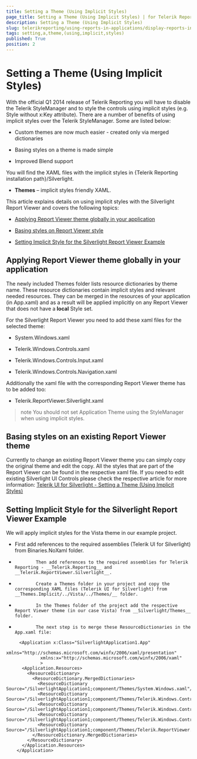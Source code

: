 ```yaml
---
title: Setting a Theme (Using Implicit Styles)
page_title: Setting a Theme (Using Implicit Styles) | for Telerik Reporting Documentation
description: Setting a Theme (Using Implicit Styles)
slug: telerikreporting/using-reports-in-applications/display-reports-in-applications/silverlight-application/setting-a-theme-(using-implicit-styles)
tags: setting,a,theme,(using,implicit,styles)
published: True
position: 2
---
```


# Setting a Theme (Using Implicit Styles)



With the official Q1 2014 release of Telerik Reporting you will have to disable the Telerik StyleManager and to style the controls using
        implicit styles (e.g. Style without x:Key attribute). There are a number of benefits of using implicit styles over the Telerik StyleManager.
        Some are listed below:
      

* Custom themes are now much easier  - created only via merged dictionaries

* Basing styles on a theme is made simple

* Improved Blend support

You will find the XAML files with the implicit styles in {Telerik Reporting installation path}/Silverlight.
      

* __Themes__ – implicit styles friendly XAML.
          

This article explains details on using implicit styles with the Silverlight Report Viewer and covers the following topics:
      

* [Applying Report Viewer theme globally in your application](#applying-report-viewer-theme-globally-in-your-application)

* [Basing styles on Report Viewer style](#basing-styles-on-an-existing-report-viewer-theme)

* [Setting Implicit Style for the Silverlight Report Viewer Example](#setting-implicit-style-for-the-silverlight-report-viewer-example)

## Applying Report Viewer theme globally in your application

The newly included Themes folder lists resource dictionaries by theme name. These resource dictionaries contain implicit styles and relevant needed resources.
          They can be merged in the resources of your application (in App.xaml) and as a result will be applied implicitly on any Report Viewer
          that does not have a __local__ Style set.
        

For the Silverlight Report Viewer you need to add these xaml files for the selected theme:
        

* System.Windows.xaml

* Telerik.Windows.Controls.xaml

* Telerik.Windows.Controls.Input.xaml

* Telerik.Windows.Controls.Navigation.xaml

Additionally the xaml file with the corresponding Report Viewer theme has to be added too:
        

* Telerik.ReportViewer.Silverlight.xaml

>note You should not set Application Theme using the StyleManager when using implicit styles.          


## Basing styles on an existing Report Viewer theme

Currently to change an existing Report Viewer theme you can simply copy the original theme and edit the copy. All the styles that are part of the Report Viewer can be found in the respective xaml file. If you need to edit existing Silverlight UI Controls please check the respective article for more information:
          [Telerik UI for Silverlight - Setting a Theme (Using Implicit Styles)](http://www.telerik.com/help/silverlight/styling-apperance-implicit-styles-overview.html)

## Setting Implicit Style for the Silverlight Report Viewer Example

We will apply implicit styles for the Vista theme in our example project.
        

* First add references to the required assemblies (Telerik UI for Silverlight) from Binaries.NoXaml folder.

*             Then add references to the required assemblies for Telerik Reporting - __Telerik.Reporting__ and __Telerik.ReportViewer.Silverlight__.
          

*             Create a Themes folder in your project and copy the corresponding XAML files (Telerik UI for Silverlight) from __Themes.Implicit/../Vista/../Themes/__ folder.
          

*             In the Themes folder of the project add the respective Report Viewer theme (in our case Vista) from __Silverlight/Themes__ folder.
          

*             The next step is to merge these ResourceDictionaries in the App.xaml file:
            

	
````XAML
     <Application x:Class="SilverlightApplication1.App"
             xmlns="http://schemas.microsoft.com/winfx/2006/xaml/presentation"
             xmlns:x="http://schemas.microsoft.com/winfx/2006/xaml"
             >
      <Application.Resources>
        <ResourceDictionary>
          <ResourceDictionary.MergedDictionaries>
            <ResourceDictionary Source="/SilverlightApplication1;component/Themes/System.Windows.xaml"/>
            <ResourceDictionary Source="/SilverlightApplication1;component/Themes/Telerik.Windows.Controls.xaml"/>
            <ResourceDictionary Source="/SilverlightApplication1;component/Themes/Telerik.Windows.Controls.Input.xaml"/>
            <ResourceDictionary Source="/SilverlightApplication1;component/Themes/Telerik.Windows.Controls.Navigation.xaml"/>
            <ResourceDictionary Source="/SilverlightApplication1;component/Themes/Telerik.ReportViewer.Silverlight.xaml"/>
          </ResourceDictionary.MergedDictionaries>
        </ResourceDictionary>
      </Application.Resources>
    </Application>
                
````


